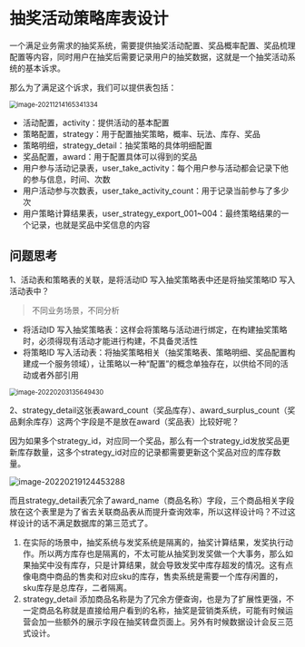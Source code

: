 # 抽奖活动策略库表设计

一个满足业务需求的抽奖系统，需要提供抽奖活动配置、奖品概率配置、奖品梳理配置等内容，同时用户在抽奖后需要记录用户的抽奖数据，这就是一个抽奖活动系统的基本诉求。

那么为了满足这个诉求，我们可以提供表包括：

<img src="https://gitee.com/HappyBinbin/pcigo/raw/master/image-20211214165341334.png" alt="image-20211214165341334" style="zoom:80%;" />

- 活动配置，activity：提供活动的基本配置
- 策略配置，strategy：用于配置抽奖策略，概率、玩法、库存、奖品
- 策略明细，strategy_detail：抽奖策略的具体明细配置
- 奖品配置，award：用于配置具体可以得到的奖品
- 用户参与活动记录表，user_take_activity：每个用户参与活动都会记录下他的参与信息，时间、次数
- 用户活动参与次数表，user_take_activity_count：用于记录当前参与了多少次
- 用户策略计算结果表，user_strategy_export_001~004：最终策略结果的一个记录，也就是奖品中奖信息的内容



## 问题思考

1、活动表和策略表的关联，是将活动ID 写入抽奖策略表中还是将抽奖策略ID 写入活动表中？

> 不同业务场景，不同分析

- 将活动ID 写入抽奖策略表：这样会将策略与活动进行绑定，在构建抽奖策略时，必须得现有活动才能进行构建，不具备灵活性
- 将策略ID 写入活动表：将抽奖策略相关（抽奖策略表、策略明细、奖品配置构建成一个服务领域），让策略以一种“配置”的概念单独存在，以供给不同的活动或者外部引用

<img src="https://gitee.com/HappyBinbin/pcigo/raw/master/image-20220203135649430.png" alt="image-20220203135649430" style="zoom:80%;" />

2、strategy_detail这张表award_count（奖品库存）、award_surplus_count（奖品剩余库存）这两个字段是不是放在award（奖品表）比较好呢？

因为如果多个strategy_id，对应同一个奖品，那么有一个strategy_id发放奖品更新库存数量，这多个strategy_id对应的记录都需要更新这个奖品对应的库存数量。

![image-20220219124453288](https://gitee.com/HappyBinbin/pcigo/raw/master/image-20220219124453288.png)

而且strategy_detail表冗余了award_name（商品名称）字段，三个商品相关字段放在这个表里是为了省去关联商品表从而提升查询效率，所以这样设计吗？不过这样设计的话不满足数据库的第三范式了。

1. 在实际的场景中，抽奖系统与发奖系统是隔离的，抽奖计算结果，发奖执行动作。所以两方库存也是隔离的，不太可能从抽奖到发奖做一个大事务，那么如果抽奖中没有库存，只是计算结果，就会导致发奖中库存超发的情况。这有点像电商中商品的售卖和对应sku的库存，售卖系统是需要一个库存闲置的，sku库存是总库存，二者隔离。 
2. strategy_detail 添加商品名称是为了冗余方便查询，也是为了扩展性更强，不一定商品名称就是直接给用户看到的名称，抽奖是营销类系统，可能有时候运营会加一些额外的展示字段在抽奖转盘页面上。另外有时候数据设计会反三范式设计。





























